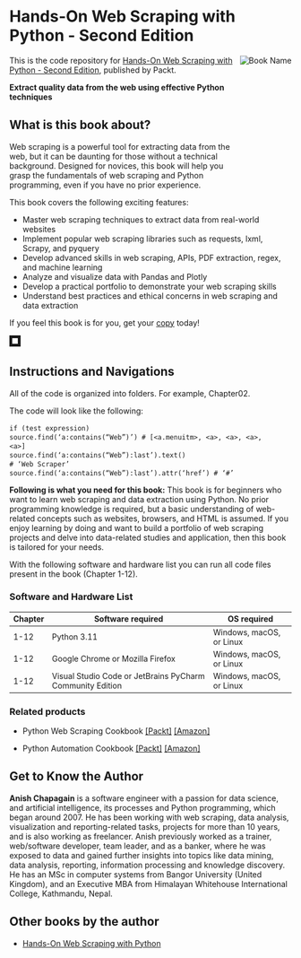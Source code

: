 # Hands-On Web Scraping with Python - Second Edition

<a href="https://www.packtpub.com/product/hands-on-web-scraping-with-python-second-edition/9781837636211"><img src="https://content.packt.com/B19662/cover_image_small.jpg" alt="Book Name" height="256px" align="right"></a>

This is the code repository for [Hands-On Web Scraping with Python - Second Edition](https://www.packtpub.com/product/hands-on-web-scraping-with-python-second-edition/9781837636211), published by Packt.

**Extract quality data from the web using effective Python techniques**

## What is this book about?
Web scraping is a powerful tool for extracting data from the web, but it can be daunting for those without a technical background. Designed for novices, this book will help you grasp the fundamentals of web scraping and Python programming, even if you have no prior experience.

This book covers the following exciting features:
* Master web scraping techniques to extract data from real-world websites
* Implement popular web scraping libraries such as requests, lxml, Scrapy, and pyquery
* Develop advanced skills in web scraping, APIs, PDF extraction, regex, and machine learning
* Analyze and visualize data with Pandas and Plotly
* Develop a practical portfolio to demonstrate your web scraping skills
* Understand best practices and ethical concerns in web scraping and data extraction

If you feel this book is for you, get your [copy](https://www.amazon.com/dp/1837636214) today!

<a href="https://www.packtpub.com/?utm_source=github&utm_medium=banner&utm_campaign=GitHubBanner"><img src="https://raw.githubusercontent.com/PacktPublishing/GitHub/master/GitHub.png" 
alt="https://www.packtpub.com/" border="5" /></a>


## Instructions and Navigations
All of the code is organized into folders. For example, Chapter02.

The code will look like the following:
```
if (test expression)
source.find(‘a:contains(“Web”)’) # [<a.menuitm>, <a>, <a>, <a>,
<a>]
source.find(‘a:contains(“Web”):last’).text()
# ‘Web Scraper’
source.find(‘a:contains(“Web”):last’).attr(‘href’) # ‘#’
```

**Following is what you need for this book:**
This book is for beginners who want to learn web scraping and data extraction using Python. No prior programming knowledge is required, but a basic understanding of web-related concepts such as websites, browsers, and HTML is assumed. If you enjoy learning by doing and want to build a portfolio of web scraping projects and delve into data-related studies and application, then this book is tailored for your needs.

With the following software and hardware list you can run all code files present in the book (Chapter 1-12).

### Software and Hardware List

| Chapter  | Software required                   | OS required                        |
| -------- | ------------------------------------| -----------------------------------|
| 1-12        | Python 3.11                     | Windows, macOS, or Linux |
| 1-12        | Google Chrome or Mozilla Firefox            | Windows, macOS, or Linux |
| 1-12        | Visual Studio Code or JetBrains PyCharm Community Edition            | Windows, macOS, or Linux |

### Related products
* Python Web Scraping Cookbook [[Packt]](https://www.packtpub.com/product/python-web-scraping-cookbook/9781787285217) [[Amazon]](https://www.amazon.com/Python-Web-Scraping-Cookbook-microservices/dp/1787285219)

* Python Automation Cookbook [[Packt]](https://www.packtpub.com/product/python-automation-cookbook/9781789133806) [[Amazon]](https://www.amazon.com/Python-Automation-Cookbook-automation-processing/dp/1800207085)

## Get to Know the Author
**Anish Chapagain** is a software engineer with a passion for data science, and artificial intelligence, its processes and Python programming, which began around 2007. He has been working with web scraping, data analysis, visualization and reporting-related tasks, projects for more than 10 years, and is also working as freelancer. Anish previously worked as a trainer, web/software developer, team leader, and as a banker, where he was exposed to data and gained further insights into topics like data mining, data analysis, reporting, information processing and knowledge discovery. He has an MSc in computer systems from Bangor University (United Kingdom), and an Executive MBA from Himalayan Whitehouse International College, Kathmandu, Nepal.

## Other books by the author
* [Hands-On Web Scraping with Python](https://www.packtpub.com/product/hands-on-web-scraping-with-python/9781789533392)
